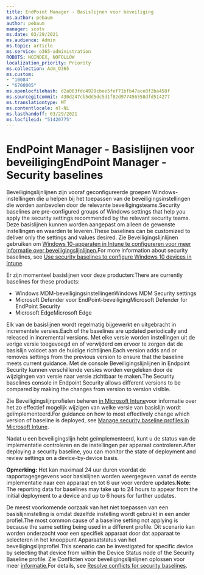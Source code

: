 ```yaml
---
title: EndPoint Manager - Basislijnen voor beveiliging
ms.author: pebaum
author: pebaum
manager: scotv
ms.date: 03/29/2021
ms.audience: Admin
ms.topic: article
ms.service: o365-administration
ROBOTS: NOINDEX, NOFOLLOW
localization_priority: Priority
ms.collection: Adm_O365
ms.custom:
- "10084"
- "6700005"
ms.openlocfilehash: d2a063fdc4929cbee5fef71bfb47ace8f2ba458f
ms.sourcegitcommit: 430d247cb5dd5dc5d1f82d977456558dfd514277
ms.translationtype: MT
ms.contentlocale: nl-NL
ms.lasthandoff: 03/29/2021
ms.locfileid: "51420775"
---
```

# <a name="endpoint-manager---security-baselines"></a><span data-ttu-id="9d7d4-102">EndPoint Manager - Basislijnen voor beveiliging</span><span class="sxs-lookup"><span data-stu-id="9d7d4-102">EndPoint Manager - Security baselines</span></span>

<span data-ttu-id="9d7d4-103">Beveiligingslijnlijnen zijn vooraf geconfigureerde groepen Windows-instellingen die u helpen bij het toepassen van de beveiligingsinstellingen die worden aanbevolen door de relevante beveiligingsteams.</span><span class="sxs-lookup"><span data-stu-id="9d7d4-103">Security baselines are pre-configured groups of Windows settings that help you apply the security settings recommended by the relevant security teams.</span></span> <span data-ttu-id="9d7d4-104">Deze basislijnen kunnen worden aangepast om alleen de gewenste instellingen en waarden te leveren.</span><span class="sxs-lookup"><span data-stu-id="9d7d4-104">These baselines can be customized to deliver only the settings and values desired.</span></span> <span data-ttu-id="9d7d4-105">Zie Beveiligingslijnlijnen gebruiken om [Windows 10-apparaten in Intune te configureren voor meer informatie over beveiligingslijnlijnen.](https://docs.microsoft.com/mem/intune/protect/security-baselines)</span><span class="sxs-lookup"><span data-stu-id="9d7d4-105">For more information about security baselines, see [Use security baselines to configure Windows 10 devices in Intune](https://docs.microsoft.com/mem/intune/protect/security-baselines).</span></span>

<span data-ttu-id="9d7d4-106">Er zijn momenteel basislijnen voor deze producten:</span><span class="sxs-lookup"><span data-stu-id="9d7d4-106">There are currently baselines for these products:</span></span>

- <span data-ttu-id="9d7d4-107">Windows MDM-beveiligingsinstellingen</span><span class="sxs-lookup"><span data-stu-id="9d7d4-107">Windows MDM Security settings</span></span>
- <span data-ttu-id="9d7d4-108">Microsoft Defender voor EndPoint-beveiliging</span><span class="sxs-lookup"><span data-stu-id="9d7d4-108">Microsoft Defender for EndPoint Security</span></span>
- <span data-ttu-id="9d7d4-109">Microsoft Edge</span><span class="sxs-lookup"><span data-stu-id="9d7d4-109">Microsoft Edge</span></span>

<span data-ttu-id="9d7d4-110">Elk van de basislijnen wordt regelmatig bijgewerkt en uitgebracht in incrementele versies.</span><span class="sxs-lookup"><span data-stu-id="9d7d4-110">Each of the baselines are updated periodically and released in incremental versions.</span></span> <span data-ttu-id="9d7d4-111">Met elke versie worden instellingen uit de vorige versie toegevoegd en of verwijderd om ervoor te zorgen dat de basislijn voldoet aan de huidige richtlijnen.</span><span class="sxs-lookup"><span data-stu-id="9d7d4-111">Each version adds and or removes settings from the previous version to ensure that the baseline meets current guidance.</span></span> <span data-ttu-id="9d7d4-112">Met de console Beveiligingslijnlijnen in Endpoint Security kunnen verschillende versies worden vergeleken door de wijzigingen van versie naar versie zichtbaar te maken.</span><span class="sxs-lookup"><span data-stu-id="9d7d4-112">The Security baselines console in Endpoint Security allows different versions to be compared by making the changes from version to version visible.</span></span>

<span data-ttu-id="9d7d4-113">Zie Beveiligingslijnprofielen beheren [in Microsoft Intune](https://docs.microsoft.com/mem/intune/protect/security-baselines-configure)voor informatie over het zo effectief mogelijk wijzigen van welke versie van basislijn wordt geïmplementeerd.</span><span class="sxs-lookup"><span data-stu-id="9d7d4-113">For guidance on how to most effectively change which version of baseline is deployed, see [Manage security baseline profiles in Microsoft Intune](https://docs.microsoft.com/mem/intune/protect/security-baselines-configure).</span></span>

<span data-ttu-id="9d7d4-114">Nadat u een beveiligingslijn hebt geïmplementeerd, kunt u de status van de implementatie controleren en de instellingen per apparaat controleren.</span><span class="sxs-lookup"><span data-stu-id="9d7d4-114">After deploying a security baseline, you can monitor the state of deployment and review settings on a device-by-device basis.</span></span>

<span data-ttu-id="9d7d4-115">**Opmerking:** Het kan maximaal 24 uur duren voordat de rapportagegegevens voor basislijnen worden weergegeven vanaf de eerste implementatie naar een apparaat en tot 6 uur voor verdere updates.</span><span class="sxs-lookup"><span data-stu-id="9d7d4-115">**Note:** The reporting data for baselines may take up to 24 hours to appear from the initial deployment to a device and up to 6 hours for further updates.</span></span> 

<span data-ttu-id="9d7d4-116">De meest voorkomende oorzaak van het niet toepassen van een basislijninstelling is omdat dezelfde instelling wordt gebruikt in een ander profiel.</span><span class="sxs-lookup"><span data-stu-id="9d7d4-116">The most common cause of a baseline setting not applying is because the same setting being used in a different profile.</span></span> <span data-ttu-id="9d7d4-117">Dit scenario kan worden onderzocht voor een specifiek apparaat door dat apparaat te selecteren in het knooppunt Apparaatstatus van het beveiligingslijnprofiel.</span><span class="sxs-lookup"><span data-stu-id="9d7d4-117">This scenario can be investigated for specific device by selecting that device from within the Device Status node of the Security Baseline profile.</span></span> <span data-ttu-id="9d7d4-118">Zie Conflicten voor beveiligingslijnlijnen oplossen voor meer [informatie.](https://docs.microsoft.com/mem/intune/protect/security-baselines-monitor#resolve-conflicts-for-security-baselines)</span><span class="sxs-lookup"><span data-stu-id="9d7d4-118">For details, see [Resolve conflicts for security baselines](https://docs.microsoft.com/mem/intune/protect/security-baselines-monitor#resolve-conflicts-for-security-baselines).</span></span>